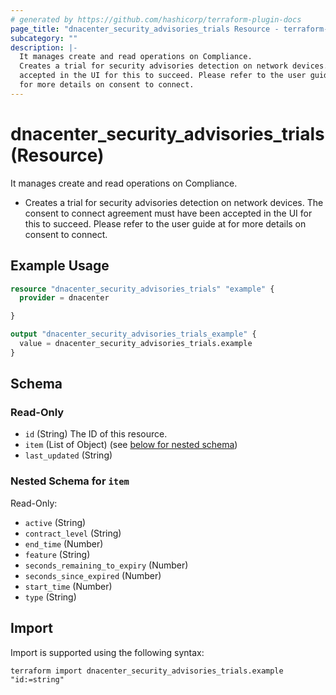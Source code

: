 ```yaml
---
# generated by https://github.com/hashicorp/terraform-plugin-docs
page_title: "dnacenter_security_advisories_trials Resource - terraform-provider-dnacenter"
subcategory: ""
description: |-
  It manages create and read operations on Compliance.
  Creates a trial for security advisories detection on network devices. The consent to connect agreement must have been
  accepted in the UI for this to succeed. Please refer to the user guide at
  for more details on consent to connect.
---
```


# dnacenter_security_advisories_trials (Resource)

It manages create and read operations on Compliance.

- Creates a trial for security advisories detection on network devices. The consent to connect agreement must have been
accepted in the UI for this to succeed. Please refer to the user guide at
 for more details on consent to connect.

## Example Usage

```terraform
resource "dnacenter_security_advisories_trials" "example" {
  provider = dnacenter

}

output "dnacenter_security_advisories_trials_example" {
  value = dnacenter_security_advisories_trials.example
}
```

<!-- schema generated by tfplugindocs -->
## Schema

### Read-Only

- `id` (String) The ID of this resource.
- `item` (List of Object) (see [below for nested schema](#nestedatt--item))
- `last_updated` (String)

<a id="nestedatt--item"></a>
### Nested Schema for `item`

Read-Only:

- `active` (String)
- `contract_level` (String)
- `end_time` (Number)
- `feature` (String)
- `seconds_remaining_to_expiry` (Number)
- `seconds_since_expired` (Number)
- `start_time` (Number)
- `type` (String)

## Import

Import is supported using the following syntax:

```shell
terraform import dnacenter_security_advisories_trials.example "id:=string"
```
